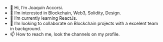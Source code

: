 - 👋 Hi, I’m Joaquín Accorsi.
- 👀 I’m interested in Blockchain, Web3, Solidity, Design.
- 🌱 I’m currently learning ReactJs.
- 💞️ I’m looking to collaborate on Blockchain projects with a excelent team in background.
- 📫 How to reach me, look the channels on my profile.

<!---
joaquinaccorsi/joaquinaccorsi is a ✨ special ✨ repository because its `README.md` (this file) appears on your GitHub profile.
You can click the Preview link to take a look at your changes.
--->
